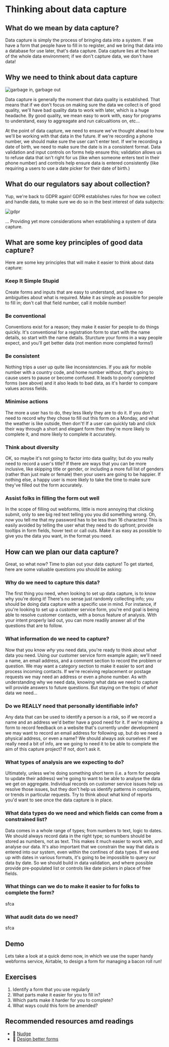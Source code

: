 # Thinking about data capture

## What do we mean by data capture?
Data capture is simply the process of bringing data into a system. If we have a form that people have to fill in to register, and we bring that data into a database for use later, that's data capture. Data capture lies at the heart of the whole data environment; if we don't capture data, we don't have data!

## Why we need to think about data capture
![garbage in, garbage out](img/gigo.png)

Data capture is generally the moment that data quality is established. That means that if we don't focus on making sure the data we collect is of good quality, we'll have bad quality data to work with later, which is a huge headache. By good quality, we mean easy to work with, easy for programs to understand, easy to aggreagate and run calcualtions on, etc...

At the point of data capture, we need to ensure we've thought ahead to how we'll be working with that data in the future. If we're recording a phone number, we should make sure the user can't enter text. If we're recording a date of birth, we need to make sure the date is in a consistent format. Data validation and input controls on forms help ensure this; validation allows us to refuse data that isn't right for us (like when someone enters text in their phone number) and controls help ensure data is entered consistently (like requiring a users to use a date picker for their date of birth.)

## What do our regulators say about collection?
Yup, we're back to GDPR again! GDPR establishes rules for how we collect and handle data, to make sure we do so in the best interest of data subjects:

![gdpr](img/gdprcollection.jpg)

... Providing yet more considerations when establishing a system of data capture.

## What are some key principles of good data capture?
Here are some key principles that will make it easier to think about data capture:

### Keep It Simple Stupid
Create forms and inputs that are easy to understand, and leave no ambiguities about what is required. Make it as simple as possible for people to fill in; don't call that field number, call it mobile number!

### Be conventional
Conventions exist for a reason; they make it easier for people to do things quickly. It's conventional for a registration form to start with the name details, so start with the name details. Sturcture your forms in a way people expect, and you'll get better data (not mention more completed forms!)

### Be consistent
Nothing trips a user up quite like inconsistencies. If you ask for mobile number with a country code, and home number without, that's going to cause users to pause or become confused. It leads to poorly completed forms (see above) and it also leads to bad data, as it's harder to compare values across fields.

### Minimise actions
The more a user has to do, they less likely they are to do it. If you don't need to record why they chose to fill out this form on a Monday, and what the weather is like outside, then don't! If a user can quickly tab and click their way through a short and elegant form then they're more likely to complete it, and more likely to complete it accurately.

### Think about diversity
OK, so maybe it's not going to factor into data quality; but do you really need to record a user's title? If there are ways that you can be more inclusive, like skipping title or gender, or including a more full list of genders (rather than just male or female) then your users are going to be happier. If nothing else, a happy user is more likely to take the time to make sure they've filled out the form accurately.

### Assist folks in filling the form out well
In the scope of filling out webforms, little is more annoying that clicking submit, only to see big red text telling you you did something wrong. Oh, *now* you tell me that my password has to be less than 16 characters! This is easily avoided by telling the user what they need to do upfront; provide tooltips in form fields, hover text or call outs. Make it as easy as possible to give you the data you want, in the format you need.

## How can we plan our data capture?
Great, so what now? Time to plan out your data capture! To get started, here are some valuable questions you should be asking:

### Why do we need to capture this data?
The first thing you need, when looking to set up data capture, is to know why you're doing it! There's no sense just randomly collecting info; you should be doing data capture with a specific use in mind. For instance, if you're looking to set up a customer service form, you're end goal is being able to resolve customer contacts, with a bonus feature of analysis. With your intent properly laid out, you can more readily answer all of the questions that are to follow.

### What information do we need to capture?
Now that you know *why* you need data, you're ready to think about *what* data you need. Using our customer service form example again; we'll need a name, an email address, and a comment section to record the problem or question. We may want a category section to make it easier to sort and process incoming contacts. If we're receiving replacement or postage requests we may need an address or even a phone number. As with understanding why we need data, knowing what data we need to capture will provide answers to future questions. But staying on the topic of *what* data we need...

### Do we **REALLY** need that personally identifiable info?
Any data that can be used to identify a person is a risk, so if we record a name and an address we'd better have a good need for it. If we're making a form to record feedback on a website that's currently under development we may want to record an email address for following up, but do we need a physical address, or even a name? We should always ask ourselves if we really need a bit of info, are we going to need it to be able to complete the aim of this capture project? If not, don't ask it.

### What types of analysis are we expecting to do?
Ultimately, unless we're doing something short term (i.e. a form for people to update their address) we're going to want to be able to analyse the data we get on aggregate. Individual records on customer service issues help us resolve those issues, but they don't help us identify patterns in complaints, or trends in particular requests. Try to think about what kind of reports you'd want to see once the data capture is in place.

### What data types do we need and which fields can come from a constrained list?
Data comes in a whole range of types; from numbers to text, logic to dates. We should always record data in the right type; so numbers should be stored as numbers, not as text. This makes it much easier to work with, and analyse our data. It's also important that we constrain the way that data is entered into our system, even within the confines of data types. If we end up with dates in various formats, it's going to be impossible to query our data by date. So we should build in data validation, and where possible provide pre-populated list or controls like date pickers in place of free fields.

### What things can we do to make it easier to for folks to complete the form?
sfca

### What audit data do we need?
sfca
 

## Demo
Lets take a look at a quick demo now, in which we use the super handy webforms service, Airtable, to design a form for managing a bacon roll run!

## Exercises
1. Identify a form that you use regularly
2. What parts make it easier for you to fill in?
3. Which parts make it harder for you to complete?
4. What ways could this form be amended?

## Recommended resources amd readings
- :book: [Nudge](http://geni.us/nudge)
- :page_facing_up: [Design better forms](https://uxdesign.cc/design-better-forms-96fadca0f49c)
